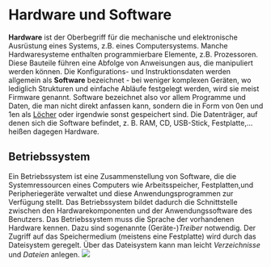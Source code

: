 # Hardware und Software
**Hardware** ist der Oberbegriff für die mechanische und elektronische Ausrüstung eines Systems, z.B. eines Computersystems.
Manche Hardwaresysteme enthalten programmierbare Elemente, z.B. Prozessoren. Diese Bauteile führen eine Abfolge von Anweisungen aus, die manipuliert werden können. Die Konfigurations- und Instruktionsdaten werden allgemein als **Software** bezeichnet - bei weniger komplexen Geräten, wo lediglich Strukturen und einfache Abläufe festgelegt werden, wird sie meist Firmware genannt. Software bezeichnet also vor allem Programme und Daten, die man nicht direkt anfassen kann, sondern die in Form von 0en und 1en als [Löcher] oder irgendwie sonst gespeichert sind. Die Datenträger, auf denen sich die Software befindet, z. B. RAM, CD, USB-Stick, Festplatte,... heißen dagegen Hardware.

[Löcher]:https://upload.wikimedia.org/wikipedia/commons/thumb/7/75/Lochkarte_Tanzorgel.jpg/330px-Lochkarte_Tanzorgel.jpg

## Betriebssystem
Ein Betriebssystem ist eine Zusammenstellung von Software, die die Systemressourcen eines Computers wie Arbeitsspeicher, Festplatten,und Peripheriegeräte verwaltet und diese Anwendungsprogrammen zur Verfügung stellt. Das Betriebssystem bildet dadurch die Schnittstelle zwischen den Hardwarekomponenten und der Anwendungssoftware des Benutzers. Das Betriebssystem muss die Sprache der vorhandenen Hardware kennen. Dazu sind sogenannte (Geräte-)*Treiber* notwendig. Der Zugriff auf das Speichermedium (meistens eine Festplatte) wird durch das Dateisystem geregelt. Über das Dateisystem kann man leicht *Verzeichnisse* und *Dateien* anlegen.
![](http://de.wikipedia.org/wiki/Datei:Operating_system_placement-de.svg)
